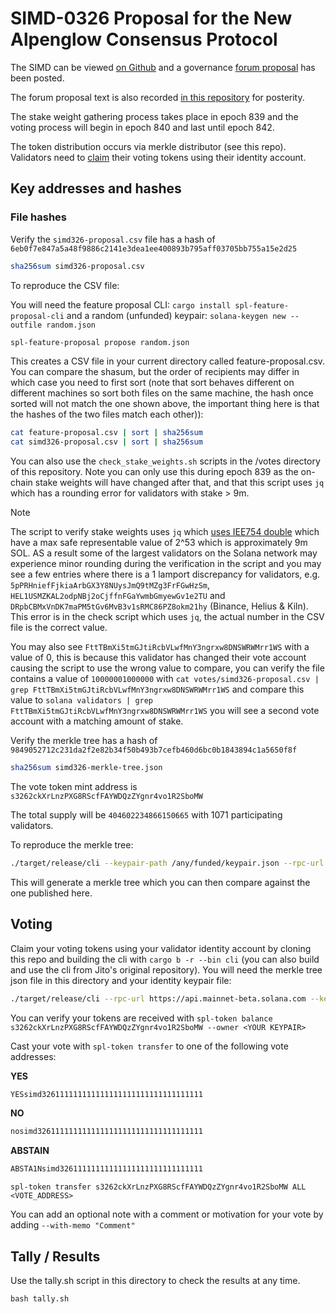 # SIMD-0326 Proposal for the New Alpenglow Consensus Protocol

The SIMD can be viewed [on Github](https://github.com/solana-foundation/solana-improvement-documents/pull/326/files) and a governance [forum proposal](https://forum.solana.com/t/simd-0326-proposal-for-the-new-alpenglow-consensus-protocol/4236) has been posted.

The forum proposal text is also recorded [in this repository](https://github.com/laine-sa/solgov-distributor/blob/master/votes/simd0326/PROPOSAL.md) for posterity.

The stake weight gathering process takes place in epoch 839 and the voting process will begin in epoch 840 and last until epoch 842.

The token distribution occurs via merkle distributor (see this repo). Validators need to [claim](https://github.com/laine-sa/solgov-distributor) their voting tokens using their identity account.

## Key addresses and hashes

### File hashes

Verify the `simd326-proposal.csv` file has a hash of `6eb0f7e847a5a48f9886c2141e3dea1ee400893b795aff03705bb755a15e2d25`

```bash
sha256sum simd326-proposal.csv
```

To reproduce the CSV file:

You will need the feature proposal CLI: `cargo install spl-feature-proposal-cli`
and a random (unfunded) keypair: `solana-keygen new --outfile random.json`

```bash
spl-feature-proposal propose random.json
```

This creates a CSV file in your current directory called feature-proposal.csv. You can compare the shasum, but the order of recipients may differ in which case you need to first sort (note that sort behaves different on different machines so sort both files on the same machine, the hash once sorted will not match the one shown above, the important thing here is that the hashes of the two files match each other)):

```bash
cat feature-proposal.csv | sort | sha256sum
cat simd326-proposal.csv | sort | sha256sum
```

You can also use the `check_stake_weights.sh` scripts in the /votes directory of this repository. Note you can only use this during epoch 839 as the on-chain stake weights will have changed after that, and that this script uses `jq` which has a rounding error for validators with stake > 9m.

> [!NOTE]
> The script to verify stake weights uses `jq` which [uses IEE754 double](https://github.com/jqlang/jq/issues/369#issuecomment-43842711) which have a max safe representable value of 2^53 which is approximately 9m SOL. AS a result some of the largest validators on the Solana network may experience minor rounding during the verification in the script and you may see a few entries where there is a 1 lamport discrepancy for validators, e.g. `5pPRHniefFjkiaArbGX3Y8NUysJmQ9tMZg3FrFGwHzSm`, `HEL1USMZKAL2odpNBj2oCjffnFGaYwmbGmyewGv1e2TU` and `DRpbCBMxVnDK7maPM5tGv6MvB3v1sRMC86PZ8okm21hy` (Binance, Helius & Kiln). This error is in the check script which uses `jq`, the actual number in the CSV file is the correct value.  
> 
> You may also see `FttTBmXi5tmGJtiRcbVLwfMnY3ngrxw8DNSWRWMrr1WS` with a value of 0, this is because this validator has changed their vote account causing the script to use the wrong value to compare, you can verify the file contains a value of `10000001000000` with `cat votes/simd326-proposal.csv | grep FttTBmXi5tmGJtiRcbVLwfMnY3ngrxw8DNSWRWMrr1WS` and compare this value to `solana validators | grep FttTBmXi5tmGJtiRcbVLwfMnY3ngrxw8DNSWRWMrr1WS` you will see a second vote account with a matching amount of stake.

Verify the merkle tree has a hash of `9849052712c231da2f2e82b34f50b493b7cefb460d6bc0b1843894c1a5650f8f`

```bash
sha256sum simd326-merkle-tree.json
```

The vote token mint address is `s3262ckXrLnzPXG8RScfFAYWDQzZYgnr4vo1R2SboMW`

The total supply will be `404602234866150665` with 1071 participating validators.

To reproduce the merkle tree:

```bash
./target/release/cli --keypair-path /any/funded/keypair.json --rpc-url https://api.mainnet-beta.solana.com --mint s3262ckXrLnzPXG8RScfFAYWDQzZYgnr4vo1R2SboMW create-merkle-tree --csv-path ./votes/simd0326/simd326-proposal.csv --merkle-tree-path simd-0326-merkle-tree-to-verify.json
```

This will generate a merkle tree which you can then compare against the one published here.

## Voting

Claim your voting tokens using your validator identity account by cloning this repo and building the cli with `cargo b -r --bin cli` (you can also build and use the cli from Jito's original repository). You will need the merkle tree json file in this directory and your identity keypair file:

```bash
./target/release/cli --rpc-url https://api.mainnet-beta.solana.com --keypair-path <YOUR KEYPAIR> --airdrop-version 0 --mint s3262ckXrLnzPXG8RScfFAYWDQzZYgnr4vo1R2SboMW --program-id mERKcfxMC5SqJn4Ld4BUris3WKZZ1ojjWJ3A3J5CKxv claim --merkle-tree-path ./votes/simd0326/simd326-merkle-tree.json
```

You can verify your tokens are received with `spl-token balance s3262ckXrLnzPXG8RScfFAYWDQzZYgnr4vo1R2SboMW --owner <YOUR KEYPAIR>`

Cast your vote with `spl-token transfer` to one of the following vote addresses:

**YES**
```bash
YESsimd326111111111111111111111111111111111
```

**NO**
```bash
nosimd3261111111111111111111111111111111111
```

**ABSTAIN**
```bash
ABSTA1Nsimd32611111111111111111111111111111
```

`spl-token transfer s3262ckXrLnzPXG8RScfFAYWDQzZYgnr4vo1R2SboMW ALL <VOTE_ADDRESS>`

You can add an optional note with a comment or motivation for your vote by adding `--with-memo "Comment"`

## Tally / Results
Use the tally.sh script in this directory to check the results at any time.

`bash tally.sh`
